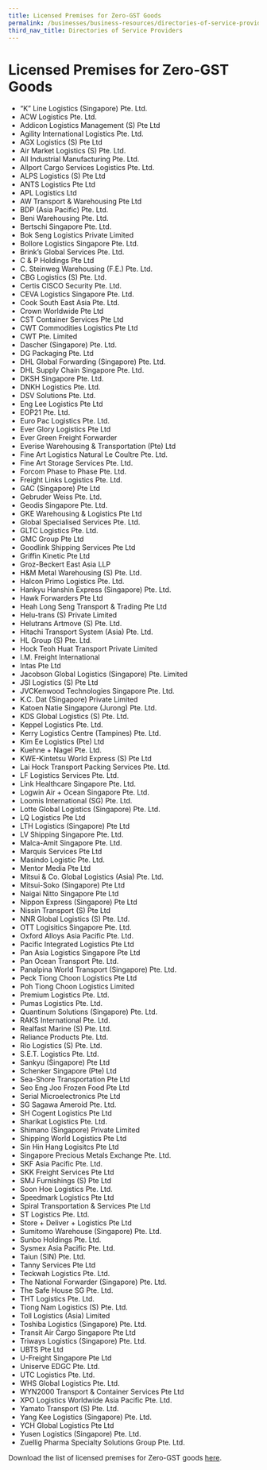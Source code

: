 ```yaml
---
title: Licensed Premises for Zero-GST Goods
permalink: /businesses/business-resources/directories-of-service-providers/licensed-premises-for-zero-gst-goods
third_nav_title: Directories of Service Providers
---
```


# Licensed Premises for Zero-GST Goods

-   “K” Line Logistics (Singapore) Pte. Ltd.
-   ACW Logistics Pte. Ltd.
-   Addicon Logistics Management (S) Pte Ltd
-   Agility International Logistics Pte. Ltd.
-   AGX Logistics (S) Pte Ltd
-   Air Market Logistics (S) Pte. Ltd.
-   All Industrial Manufacturing Pte. Ltd.
-   Allport Cargo Services Logistics Pte. Ltd.
-   ALPS Logistics (S) Pte Ltd
-   ANTS Logistics Pte Ltd
-   APL Logistics Ltd
-   AW Transport & Warehousing Pte Ltd
-   BDP (Asia Pacific) Pte. Ltd.
-   Beni Warehousing Pte. Ltd.
-   Bertschi Singapore Pte. Ltd.
-   Bok Seng Logistics Private Limited
-   Bollore Logistics Singapore Pte. Ltd.
-   Brink’s Global Services Pte. Ltd.
-   C & P Holdings Pte Ltd
-   C. Steinweg Warehousing (F.E.) Pte. Ltd.
-   CBG Logistics (S) Pte. Ltd.
-   Certis CISCO Security Pte. Ltd.
-   CEVA Logistics Singapore Pte. Ltd.
-   Cook South East Asia Pte. Ltd.
-   Crown Worldwide Pte Ltd
-   CST Container Services Pte Ltd
-   CWT Commodities Logistics Pte Ltd
-   CWT Pte. Limited
-   Dascher (Singapore) Pte. Ltd.
-   DG Packaging Pte. Ltd
-   DHL Global Forwarding (Singapore) Pte. Ltd.
-   DHL Supply Chain Singapore Pte. Ltd.
-   DKSH Singapore Pte. Ltd.
-   DNKH Logistics Pte. Ltd.
-   DSV Solutions Pte. Ltd.
-   Eng Lee Logistics Pte Ltd
-   EOP21 Pte. Ltd.
-   Euro Pac Logistics Pte. Ltd.
-   Ever Glory Logistics Pte Ltd
-   Ever Green Freight Forwarder
-   Everise Warehousing & Transportation (Pte) Ltd
-   Fine Art Logistics Natural Le Coultre Pte. Ltd.
-   Fine Art Storage Services Pte. Ltd.
-   Forcom Phase to Phase Pte. Ltd.
-   Freight Links Logistics Pte. Ltd.
-   GAC (Singapore) Pte Ltd
-   Gebruder Weiss Pte. Ltd.
-   Geodis Singapore Pte. Ltd.
-   GKE Warehousing & Logistics Pte Ltd
-   Global Specialised Services Pte. Ltd.
-   GLTC Logistics Pte. Ltd.
-   GMC Group Pte Ltd
-   Goodlink Shipping Services Pte Ltd
-   Griffin Kinetic Pte Ltd
-   Groz-Beckert East Asia LLP
-   H&M Metal Warehousing (S) Pte. Ltd.
-   Halcon Primo Logistics Pte. Ltd.
-   Hankyu Hanshin Express (Singapore) Pte. Ltd.
-   Hawk Forwarders Pte Ltd
-   Heah Long Seng Transport & Trading Pte Ltd
-   Helu-trans (S) Private Limited
-   Helutrans Artmove (S) Pte. Ltd.
-   Hitachi Transport System (Asia) Pte. Ltd.
-   HL Group (S) Pte. Ltd.
-   Hock Teoh Huat Transport Private Limited
-   I.M. Freight International
-   Intas Pte Ltd
-   Jacobson Global Logistics (Singapore) Pte. Limited
-   JSI Logistics (S) Pte Ltd
-   JVCKenwood Technologies Singapore Pte. Ltd.
-   K.C. Dat (Singapore) Private Limited
-   Katoen Natie Singapore (Jurong) Pte. Ltd.
-   KDS Global Logistics (S) Pte. Ltd.
-   Keppel Logistics Pte. Ltd.
-   Kerry Logistics Centre (Tampines) Pte. Ltd.
-   Kim Ee Logistics (Pte) Ltd
-   Kuehne + Nagel Pte. Ltd.
-   KWE-Kintetsu World Express (S) Pte Ltd
-   Lai Hock Transport Packing Services Pte. Ltd.
-   LF Logistics Services Pte. Ltd.
-   Link Healthcare Singapore Pte. Ltd.
-   Logwin Air + Ocean Singapore Pte. Ltd.
-   Loomis International (SG) Pte. Ltd.
-   Lotte Global Logistics (Singapore) Pte. Ltd.
-   LQ Logistics Pte Ltd
-   LTH Logistics (Singapore) Pte Ltd
-   LV Shipping Singapore Pte. Ltd.
-   Malca-Amit Singapore Pte. Ltd.
-   Marquis Services Pte Ltd
-   Masindo Logistic Pte. Ltd.
-   Mentor Media Pte Ltd
-   Mitsui & Co. Global Logistics (Asia) Pte. Ltd.
-   Mitsui-Soko (Singapore) Pte Ltd
-   Naigai Nitto Singapore Pte Ltd
-   Nippon Express (Singapore) Pte Ltd
-   Nissin Transport (S) Pte Ltd
-   NNR Global Logistics (S) Pte. Ltd.
-   OTT Logisitics Singapore Pte. Ltd.
-   Oxford Alloys Asia Pacific Pte. Ltd.
-   Pacific Integrated Logistics Pte Ltd
-   Pan Asia Logistics Singapore Pte Ltd
-   Pan Ocean Transport Pte. Ltd.
-   Panalpina World Transport (Singapore) Pte. Ltd.
-   Peck Tiong Choon Logistics Pte Ltd
-   Poh Tiong Choon Logistics Limited
-   Premium Logistics Pte. Ltd.
-   Pumas Logistics Pte. Ltd.
-   Quantinum Solutions (Singapore) Pte. Ltd.
-   RAKS International Pte. Ltd.
-   Realfast Marine (S) Pte. Ltd.
-   Reliance Products Pte. Ltd.
-   Rio Logistics (S) Pte. Ltd.
-   S.E.T. Logistics Pte. Ltd.
-   Sankyu (Singapore) Pte Ltd
-   Schenker Singapore (Pte) Ltd
-   Sea-Shore Transportation Pte Ltd
-   Seo Eng Joo Frozen Food Pte Ltd
-   Serial Microelectronics Pte Ltd
-   SG Sagawa Ameroid Pte. Ltd.
-   SH Cogent Logistics Pte Ltd
-   Sharikat Logistics Pte. Ltd.
-   Shimano (Singapore) Private Limited
-   Shipping World Logistics Pte Ltd
-   Sin Hin Hang Logisitcs Pte Ltd
-   Singapore Precious Metals Exchange Pte. Ltd.
-   SKF Asia Pacific Pte. Ltd.
-   SKK Freight Services Pte Ltd
-   SMJ Furnishings (S) Pte Ltd
-   Soon Hoe Logistics Pte. Ltd.
-   Speedmark Logistics Pte Ltd
-   Spiral Transportation & Services Pte Ltd
-   ST Logistics Pte. Ltd.
-   Store + Deliver + Logistics Pte Ltd
-   Sumitomo Warehouse (Singapore) Pte. Ltd.
-   Sunbo Holdings Pte. Ltd.
-   Sysmex Asia Pacific Pte. Ltd.
-   Taiun (SIN) Pte. Ltd.
-   Tanny Services Pte Ltd
-   Teckwah Logistics Pte. Ltd.
-   The National Forwarder (Singapore) Pte. Ltd.
-   The Safe House SG Pte. Ltd.
-   THT Logistics Pte. Ltd.
-   Tiong Nam Logistics (S) Pte. Ltd.
-   Toll Logistics (Asia) Limited
-   Toshiba Logistics (Singapore) Pte. Ltd.
-   Transit Air Cargo Singapore Pte Ltd
-   Triways Logistics (Singapore) Pte. Ltd.
-   UBTS Pte Ltd
-   U-Freight Singapore Pte Ltd
-   Uniserve EDGC Pte. Ltd.
-   UTC Logistics Pte. Ltd.
-   WHS Global Logistics Pte. Ltd.
-   WYN2000 Transport & Container Services Pte Ltd
-   XPO Logistics Worldwide Asia Pacific Pte. Ltd.
-   Yamato Transport (S) Pte. Ltd.
-   Yang Kee Logistics (Singapore) Pte. Ltd.
-   YCH Global Logistics Pte Ltd
-   Yusen Logistics (Singapore) Pte. Ltd.
-   Zuellig Pharma Specialty Solutions Group Pte. Ltd.

Download the list of licensed premises for Zero-GST goods [here](/files/businesses/Licensed-Premises-for-ZeroGST-Goods-201119.pdf).
